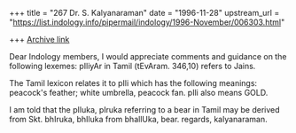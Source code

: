 +++
title = "267 Dr. S. Kalyanaraman"
date = "1996-11-28"
upstream_url = "https://list.indology.info/pipermail/indology/1996-November/006303.html"

+++
[Archive link](https://list.indology.info/pipermail/indology/1996-November/006303.html)

Dear Indology members,
I would appreciate comments and guidance on the following lexemes:
pIliyAr in Tamil (tEvAram. 346,10) refers to Jains.

The Tamil lexicon relates it to pIli which has
the following meanings: peacock's feather; white umbrella, peacock fan.
pIli also means GOLD.

I am told that the pIluka, pIruka referring to a bear in Tamil may be 
derived from Skt. bhIruka, bhIluka from bhallUka, bear.
regards, kalyanaraman.






